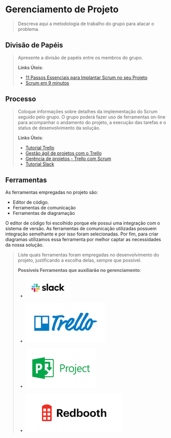 # Gerenciamento de Projeto

> Descreva aqui a metodologia de trabalho do grupo para atacar o
> problema.

## Divisão de Papéis

> Apresente a divisão de papéis entre os membros do grupo.
>
> **Links Úteis**:
>
> - [11 Passos Essenciais para Implantar Scrum no seu
>   Projeto](https://mindmaster.com.br/scrum-11-passos/)
> - [Scrum em 9 minutos](https://www.youtube.com/watch?v=XfvQWnRgxG0)

## Processo

> Coloque informações sobre detalhes da implementação do Scrum seguido
> pelo grupo. O grupo poderá fazer uso de ferramentas on-line para acompanhar
> o andamento do projeto, a execução das tarefas e o status de desenvolvimento
> da solução.
>
> **Links Úteis**:
>
> - [Tutorial Trello](https://trello.com/b/8AygzjUA/tutorial-trello)
> - [Gestão ágil de projetos com o Trello](https://www.youtube.com/watch?v=1o9BOMAKBRE)
> - [Gerência de projetos - Trello com Scrum](https://www.youtube.com/watch?v=DHLA8X_ujwo)
> - [Tutorial Slack](https://slack.com/intl/en-br/)

## Ferramentas

As ferramentas empregadas no projeto são:

- Editor de código.
- Ferramentas de comunicação
- Ferramentas de diagramação

O editor de código foi escolhido porque ele possui uma integração com o
sistema de versão. As ferramentas de comunicação utilizadas possuem
integração semelhante e por isso foram selecionadas. Por fim, para criar
diagramas utilizamos essa ferramenta por melhor captar as
necessidades da nossa solução.

> Liste quais ferramentas foram empregadas no desenvolvimento do
> projeto, justificando a escolha delas, sempre que possível.
>
> **Possíveis Ferramentas que auxiliarão no gerenciamento**:
>
> - [![Slack](./images/slack.jpg)](https://slack.com/)
> - [![Trello](./images/trello.png)](https://trello.com/)
>
> - [![Microsof Project](./images/project.png)](https://products.office.com/pt-br/project/project-and-portfolio-management-software)
> - [![Redbooth](./images/redbooth.png)](https://redbooth.com/)
